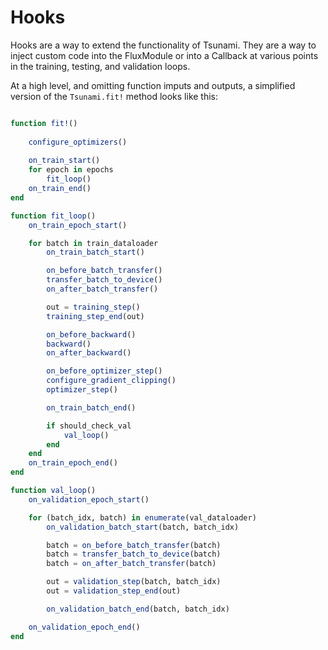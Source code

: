 # Hooks 

Hooks are a way to extend the functionality of Tsunami. They are a way to inject custom code into the FluxModule or
into a Callback at various points in the training, testing, and validation loops.

At a high level, and omitting function imputs and outputs, a simplified version of the `Tsunami.fit!` method looks like this:
```julia

function fit!()
    
    configure_optimizers()
    
    on_train_start()
    for epoch in epochs
        fit_loop()
    on_train_end()
end

function fit_loop()
    on_train_epoch_start()

    for batch in train_dataloader
        on_train_batch_start()

        on_before_batch_transfer()
        transfer_batch_to_device()
        on_after_batch_transfer()

        out = training_step()
        training_step_end(out)

        on_before_backward()
        backward()
        on_after_backward()

        on_before_optimizer_step()
        configure_gradient_clipping()
        optimizer_step()

        on_train_batch_end()

        if should_check_val
            val_loop()
        end
    end
    on_train_epoch_end()
end

function val_loop()
    on_validation_epoch_start()

    for (batch_idx, batch) in enumerate(val_dataloader)
        on_validation_batch_start(batch, batch_idx)

        batch = on_before_batch_transfer(batch)
        batch = transfer_batch_to_device(batch)
        batch = on_after_batch_transfer(batch)

        out = validation_step(batch, batch_idx)
        out = validation_step_end(out)

        on_validation_batch_end(batch, batch_idx)

    on_validation_epoch_end()
end
```